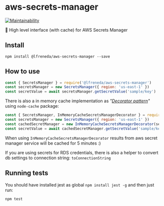 # aws-secrets-manager

[![Maintainability](https://api.codeclimate.com/v1/badges/05eab62203d074210414/maintainability)](https://codeclimate.com/github/lfreneda/aws-secrets-manager/maintainability)

:key: High level interface (with cache) for AWS Secrets Manager

## Install

```
npm install @lfreneda/aws-secrets-manager --save
```

## How to use

```js
const { SecretsManager } = require('@lfreneda/aws-secrets-manager')
const secretsManager = new SecretsManager({ region: 'us-east-1' })
const secretValue = await secretsManager.getSecretValue('sample/key')
```

There is also a in memory cache implementation as _"[Decorator pattern](https://en.wikipedia.org/wiki/Decorator_pattern)"_
 using `node-cache` package:

```js
const { SecretsManager, InMemoryCacheSecretsManagerDecorator } = require('@lfreneda/aws-secrets-manager')
const secretsManager = new SecretsManager({ region: 'us-east-1' })
const cachedSecretManager = new InMemoryCacheSecretsManagerDecorator(secretsManager) 
const secretValue = await cachedSecretManager.getSecretValue('sample/key')
```

When using `InMemoryCacheSecretsManagerDecorator` results from aws secret manager service will be cached for 5 minutes :)

If you are using secrets for RDS credentials, there is also a helper to convert db settings to connection string: `toConnectionString`

## Running tests

You should have installed jest as global `npm install jest -g` and then just run:

```
npm test
```